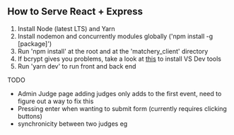  ## How to Serve React + Express

 1. Install Node (latest LTS) and Yarn
 2. Install nodemon and concurrently modules globally ('npm install -g [package]')
 3. Run 'npm install' at the root and at the 'matchery_client' directory
 3. If bcrypt gives you problems, take a look at [this](https://github.com/kelektiv/node.bcrypt.js/wiki/Installation-Instructions) to install VS Dev tools
 4. Run 'yarn dev' to run front and back end

TODO
* Admin Judge page adding judges only adds to the first event, need to figure out a way to fix this
* Pressing enter when wanting to submit form (currently requires clicking buttons)
* synchronicity between two judges eg
